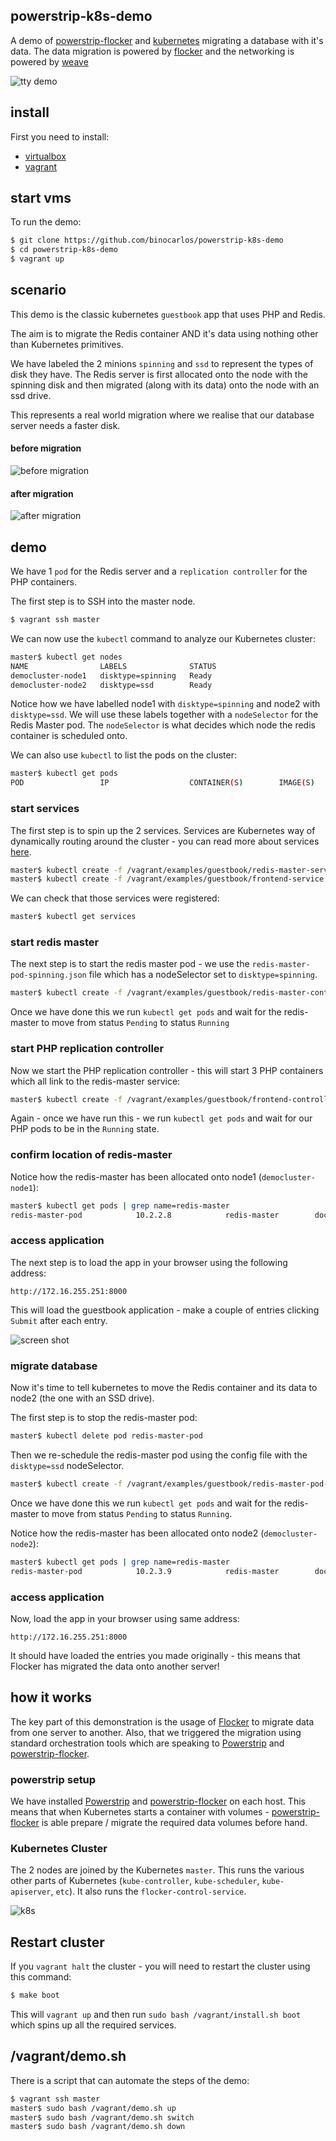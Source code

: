 ## powerstrip-k8s-demo

A demo of [powerstrip-flocker](https://github.com/clusterhq/powerstrip-flocker) and [kubernetes](https://github.com/googlecloudplatform/kubernetes) migrating a database with it's data.  The data migration is powered by [flocker](https://github.com/clusterhq/flocker) and the networking is powered by [weave](https://github.com/zettio/weave) 

![tty demo](ttygif/anim.gif "fig 0. tty demo")

## install

First you need to install:

 * [virtualbox](https://www.virtualbox.org/wiki/Downloads)
 * [vagrant](http://www.vagrantup.com/downloads.html)

## start vms

To run the demo:

```bash
$ git clone https://github.com/binocarlos/powerstrip-k8s-demo
$ cd powerstrip-k8s-demo
$ vagrant up
```

## scenario

This demo is the classic kubernetes `guestbook` app that uses PHP and Redis.

The aim is to migrate the Redis container AND it's data using nothing other than Kubernetes primitives.

We have labeled the 2 minions `spinning` and `ssd` to represent the types of disk they have.  The Redis server is first allocated onto the node with the spinning disk and then migrated (along with its data) onto the node with an ssd drive.

This represents a real world migration where we realise that our database server needs a faster disk.

#### before migration
![before migration](img/before.png "fig 1. before migration")

#### after migration
![after migration](img/after.png "fig 2. after migration")

## demo

We have 1 `pod` for the Redis server and a `replication controller` for the PHP containers.

The first step is to SSH into the master node.

```bash
$ vagrant ssh master
```

We can now use the `kubectl` command to analyze our Kubernetes cluster:

```bash
master$ kubectl get nodes
NAME                LABELS              STATUS
democluster-node1   disktype=spinning   Ready
democluster-node2   disktype=ssd        Ready
```

Notice how we have labelled node1 with `disktype=spinning` and node2 with `disktype=ssd`.  We will use these labels together with a `nodeSelector` for the Redis Master pod.  The `nodeSelector` is what decides which node the redis container is scheduled onto.

We can also use `kubectl` to list the pods on the cluster:

```bash
master$ kubectl get pods
POD                 IP                  CONTAINER(S)        IMAGE(S)            HOST                LABELS              STATUS              CREATED
```

### start services
The first step is to spin up the 2 services.  Services are Kubernetes way of dynamically routing around the cluster - you can read more about services [here](https://github.com/GoogleCloudPlatform/kubernetes/blob/master/docs/services.md).

```bash
master$ kubectl create -f /vagrant/examples/guestbook/redis-master-service.json
master$ kubectl create -f /vagrant/examples/guestbook/frontend-service.json
```

We can check that those services were registered:

```bash
master$ kubectl get services
```

### start redis master
The next step is to start the redis master pod - we use the `redis-master-pod-spinning.json` file which has a nodeSelector set to `disktype=spinning`.

```bash
master$ kubectl create -f /vagrant/examples/guestbook/redis-master-controller.json
```

Once we have done this we run `kubectl get pods` and wait for the redis-master to move from status `Pending` to status `Running`

### start PHP replication controller
Now we start the PHP replication controller - this will start 3 PHP containers which all link to the redis-master service:

```bash
master$ kubectl create -f /vagrant/examples/guestbook/frontend-controller.json
```

Again - once we have run this - we run `kubectl get pods` and wait for our PHP pods to be in the `Running` state.

### confirm location of redis-master

Notice how the redis-master has been allocated onto node1 (`democluster-node1`):

```bash
master$ kubectl get pods | grep name=redis-master
redis-master-pod            10.2.2.8            redis-master        dockerfile/redis                          democluster-node1/172.16.255.251   app=redis,name=redis-master                    Running             About an hour
```

### access application

The next step is to load the app in your browser using the following address:

```
http://172.16.255.251:8000
```

This will load the guestbook application - make a couple of entries clicking `Submit` after each entry.

![screen shot](img/screenshot.png "fig 5. screen shot")

### migrate database
Now it's time to tell kubernetes to move the Redis container and its data to node2 (the one with an SSD drive).

The first step is to stop the redis-master pod:

```bash
master$ kubectl delete pod redis-master-pod
```

Then we re-schedule the redis-master pod using the config file with the `disktype=ssd` nodeSelector.

```bash
master$ kubectl create -f /vagrant/examples/guestbook/redis-master-pod-ssd.json
```

Once we have done this we run `kubectl get pods` and wait for the redis-master to move from status `Pending` to status `Running`.

Notice how the redis-master has been allocated onto node2 (`democluster-node2`):

```bash
master$ kubectl get pods | grep name=redis-master
redis-master-pod            10.2.3.9            redis-master        dockerfile/redis                          democluster-node2/172.16.255.252   app=redis,name=redis-master                    Running             About an hour
```

### access application

Now, load the app in your browser using same address:

```
http://172.16.255.251:8000
```

It should have loaded the entries you made originally - this means that Flocker has migrated the data onto another server!

## how it works

The key part of this demonstration is the usage of [Flocker](https://github.com/clusterhq/flocker) to migrate data from one server to another.  Also, that we triggered the migration using standard orchestration tools which are speaking to [Powerstrip](https://github.com/clusterhq/powerstrip) and [powerstrip-flocker](https://github.com/clusterhq/powerstrip-flocker).

### powerstrip setup
We have installed [Powerstrip](https://github.com/clusterhq/powerstrip) and [powerstrip-flocker](https://github.com/clusterhq/powerstrip-flocker) on each host.  This means that when Kubernetes starts a container with volumes - [powerstrip-flocker](https://github.com/clusterhq/powerstrip-flocker) is able prepare / migrate the required data volumes before hand.

### Kubernetes Cluster
The 2 nodes are joined by the Kubernetes `master`.  This runs the various other parts of Kubernetes (`kube-controller`, `kube-scheduler`, `kube-apiserver`, `etc`).  It also runs the `flocker-control-service`.

![k8s](img/overview.png "fig 4. k8s")

## Restart cluster

If you `vagrant halt` the cluster - you will need to restart the cluster using this command:

```bash
$ make boot
```

This will `vagrant up` and then run `sudo bash /vagrant/install.sh boot` which spins up all the required services.


## /vagrant/demo.sh

There is a script that can automate the steps of the demo:

```bash
$ vagrant ssh master
master$ sudo bash /vagrant/demo.sh up
master$ sudo bash /vagrant/demo.sh switch
master$ sudo bash /vagrant/demo.sh down
```